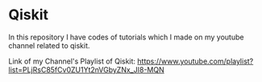 # Qiskit
In this repository I have codes of tutorials which I made on my youtube channel related to qiskit.

Link of my Channel's Playlist of Qiskit:
https://www.youtube.com/playlist?list=PLjRsC85fCv0ZU1Yt2nVGbyZNx_JI8-MQN
